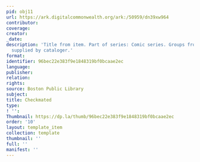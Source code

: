 ```yaml
---
pid: obj11
url: https://ark.digitalcommonwealth.org/ark:/50959/dn39xw964
contributor: 
coverage: 
creator: 
_date: 
description: 'Title from item. Part of series: Comic series. Groups from life. Date
  supplied by cataloger.'
format: 
identifier: 96bec22e383f9e1848319bf0bcaae2ec
language: 
publisher: 
relation: 
rights: 
source: Boston Public Library
subject: 
title: Checkmated
type: 
! '': 
Thumbnail: https://dp.la/thumb/96bec22e383f9e1848319bf0bcaae2ec
order: '10'
layout: template_item
collection: template
thumbnail: ''
full: ''
manifest: ''
---
```

